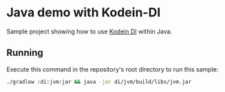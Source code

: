 # Java demo with Kodein-DI

Sample project showing how to use [Kodein DI](http://kodein.org/Kodein-DI/) within Java.

## Running

Execute this command in the repository's root directory to run this sample:

```bash
./gradlew :di:jvm:jar && java -jar di/jvm/build/libs/jvm.jar
```